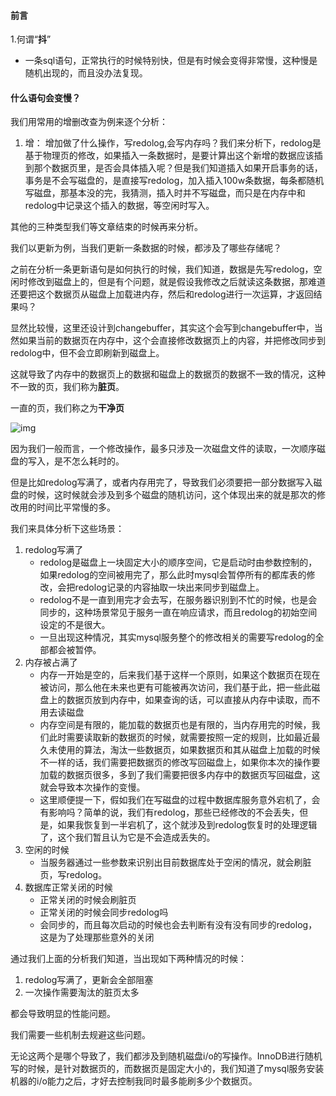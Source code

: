 #### 前言

1.何谓“**抖**”

- 一条sql语句，正常执行的时候特别快，但是有时候会变得非常慢，这种慢是随机出现的，而且没办法复现。



#### 什么语句会变慢？

我们用常用的增删改查为例来逐个分析：

1. 增： 增加做了什么操作，写redolog,会写内存吗？我们来分析下，redolog是基于物理页的修改，如果插入一条数据时，是要计算出这个新增的数据应该插到那个数据页里，是否会具体插入呢？但是我们知道插入如果开启事务的话，事务是不会写磁盘的，是直接写redolog，加入插入100w条数据，每条都随机写磁盘，那基本没的完，我猜测，插入时并不写磁盘，而只是在内存中和redolog中记录这个插入的数据，等空闲时写入。

其他的三种类型我们等文章结束的时候再来分析。



我们以更新为例，当我们更新一条数据的时候，都涉及了哪些存储呢？

之前在分析一条更新语句是如何执行的时候，我们知道，数据是先写redolog，空闲时修改到磁盘上的，但是有个问题，就是假设我修改之后就读这条数据，那难道还要把这个数据页从磁盘上加载进内存，然后和redolog进行一次运算，才返回结果吗？

显然比较慢，这里还设计到changebuffer，其实这个会写到changebuffer中，当然如果当前的数据页在内存中，这个会直接修改数据页上的内容，并把修改同步到redolog中，但不会立即刷新到磁盘上。

这就导致了内存中的数据页上的数据和磁盘上的数据页的数据不一致的情况，这种不一致的页，我们称为**脏页**。

一直的页，我们称之为**干净页**

![img](https://static001.geekbang.org/resource/image/34/da/349cfab9e4f5d2a75e07b2132a301fda.jpeg)

因为我们一般而言，一个修改操作，最多只涉及一次磁盘文件的读取，一次顺序磁盘的写入，是不怎么耗时的。

但是比如redolog写满了，或者内存用完了，导致我们必须要把一部分数据写入磁盘的时候，这时候就会涉及到多个磁盘的随机访问，这个体现出来的就是那次的修改用的时间比平常慢的多。

我们来具体分析下这些场景：

1. redolog写满了
   - redolog是磁盘上一块固定大小的顺序空间，它是启动时由参数控制的，如果redolog的空间被用完了，那么此时mysql会暂停所有的都库表的修改，会把redolog记录的内容抽取一块出来同步到磁盘上。
   - redolog不是一直到用完才会去写，在服务器识别到不忙的时候，也是会同步的，这种场景常见于服务一直在响应请求，而且redolog的初始空间设定的不是很大。
   - 一旦出现这种情况，其实mysql服务整个的修改相关的需要写redolog的全部都会被暂停。
2. 内存被占满了
   - 内存一开始是空的，后来我们基于这样一个原则，如果这个数据页在现在被访问，那么他在未来也更有可能被再次访问，我们基于此，把一些此磁盘上的数据页放到内存中，如果查询的话，可以直接从内存中读取，而不用去读磁盘
   - 内存空间是有限的，能加载的数据页也是有限的，当内存用完的时候，我们此时需要读取新的数据页的时候，就需要按照一定的规则，比如最近最久未使用的算法，淘汰一些数据页，如果数据页和其从磁盘上加载的时候不一样的话，我们需要把数据页的修改写回磁盘上，如果你本次的操作要加载的数据页很多，多到了我们需要把很多内存中的数据页写回磁盘，这就会导致本次操作的变慢。
   - 这里顺便提一下，假如我们在写磁盘的过程中数据库服务意外宕机了，会有影响吗？简单的说，我们有redolog，那些已经修改的不会丢失，但是，如果我恢复到一半宕机了，这个就涉及到redolog恢复时的处理逻辑了，这个我们暂且认为它是不会造成丢失的。
3. 空闲的时候
   - 当服务器通过一些参数来识别出目前数据库处于空闲的情况，就会刷脏页，写redolog。
4. 数据库正常关闭的时候
   - 正常关闭的时候会刷脏页
   - 正常关闭的时候会同步redolog吗
   - 会同步的，而且每次启动的时候也会去判断有没有没有同步的redolog，这是为了处理那些意外的关闭



通过我们上面的分析我们知道，当出现如下两种情况的时候：

1. redolog写满了，更新会全部阻塞
2. 一次操作需要淘汰的脏页太多

都会导致明显的性能问题。

我们需要一些机制去规避这些问题。

无论这两个是哪个导致了，我们都涉及到随机磁盘i/o的写操作。InnoDB进行随机写的时候，是针对数据页的，而数据页是固定大小的，我们知道了mysql服务安装机器的i/o能力之后，才好去控制我同时最多能刷多少个数据页。



